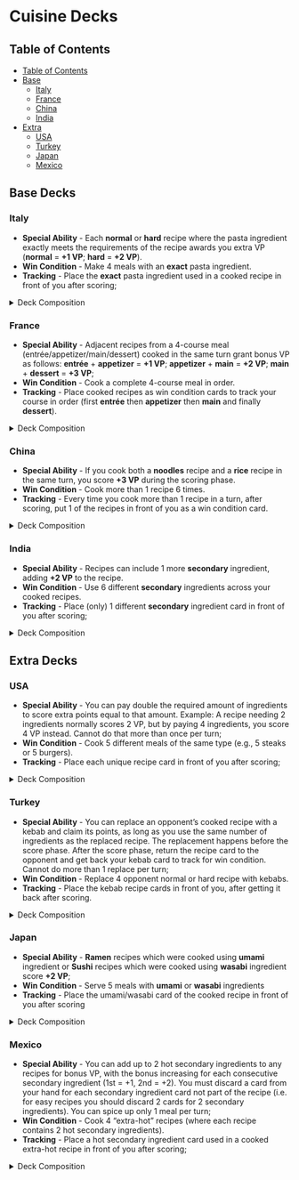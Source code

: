 # Cuisine Decks

## Table of Contents

- [Table of Contents](#table-of-contents)
- [Base](#base-decks)
  - [Italy](#italy)
  - [France](#france)
  - [China](#china)
  - [India](#india)
- [Extra](#extra-decks)
  - [USA](#usa)
  - [Turkey](#turkey)
  - [Japan](#japan)
  - [Mexico](#mexico)

## Base Decks

### Italy

- **Special Ability** - Each **normal** or **hard** recipe where the pasta ingredient exactly meets
the requirements of the recipe awards you extra VP (**normal** = **+1 VP**; **hard** = **+2 VP**).
- **Win Condition** - Make 4 meals with an **exact** pasta ingredient.
- **Tracking** - Place the **exact** pasta ingredient used in a cooked recipe in front of you
after scoring;

<details>
  <summary>Deck Composition</summary>

- Utensil Cards (3)
- Ingredient Cards (26)
  - Primary (14):
    - Spaghetti (2)
    - Fettuccine (2)
    - Tagliatelle (2)
    - Lasagna Sheets (2)
    - Ravioli (2)
    - Penne (2)
    - Gnocchi (2)
  - Secondary (9)
  - Optional (3):
    - Basil
    - Olive Oil
    - Parmigiano
- Recipe Cards (14):
  - Easy Recipes (4)
    - Pasta Aglio e Olio [kitchenware]
    - Penne al Pomodoro [cookware]
    - Cacio e Pepe [tableware]
    - Gnocchi alla Panna [kitchenware]
  - Normal Recipes (6)
    - Spaghetti Carbonara (Spaghetti) [cookware]
    - Fettuccine Alfredo (Fettuccine) [tableware]
    - Lasagna Verde (Lasagna Sheets) [kitchenware]
    - Tagliatelle alla Bolognese (Tagliatelle) [cookware]
    - Gnocchi alla Sorrentina (Gnocchi) [tableware]
    - Penne all’Arrabbiata (Penne) [kitchenware]
  - Hard Recipes (4)
    - Ravioli Burro e Salvia (Ravioli) [cookware]
    - Lasagna al Forno (Lasagna Sheets) [tableware]
    - Fettuccine ai Porcini e Tartufo (Fettuccine) [kitchenware]
    - Tagliatelle ai Funghi Porcini (Tagliatelle) [cookware]
- Action Cards (10)
- Country Card (1)
</details>

### France

- **Special Ability** - Adjacent recipes from a 4-course meal (entrée/appetizer/main/dessert)
cooked in the same turn grant bonus VP as follows: **entrée** + **appetizer** = **+1 VP**; 
 **appetizer** + **main** = **+2 VP**; **main** + **dessert** = **+3 VP**;
- **Win Condition** - Cook a complete 4-course meal in order.
- **Tracking** - Place cooked recipes as win condition cards to track your course in order (first
**entrée** then **appetizer** then **main** and finally **dessert**).

<details>
  <summary>Deck Composition</summary>

- Utensil Cards (3)
- Ingredient Cards (25)
  - Primary (12)
  - Secondary (10)
  - Optional (3):
    - Wine
    - Butter
    - Cream
- Recipe Cards (16):
  - Easy Recipes (4)
    - Soupe à l’Oignon (entrée) [kitchenware]
    - Bouillabaisse (entrée) [cookware]
    - Garbure (entrée) [tableware]
    - Tourin (entrée) [kitchenware]
  - Normal Recipes (8):
    - Quiche Lorraine (Appetizer) [cookware]
    - Escargots de Bourguignon (Appetizer) [tableware]
    - Salade Niçoise (Appetizer) [kitchenware]
    - Soufflé au Fromage (Appetizer) [cookware]
    - Ratatouille (Main) [tableware]
    - Boeuf Bourguignon (Main) [kitchenware]
    - Châteaubriand (Main) [cookware]
    - Croque Monsieur (Main) [tableware]
  - Hard Recipes (3):	
    - Pain Perdu (Dessert) [kitchenware]
    - Crème Brûlée (Dessert) [cookware]
    - Tarte Tatin (Dessert) [tableware]
- Action Cards (10)
- Country Card (1)
</details>

### China

- **Special Ability** - If you cook both a **noodles** recipe and a **rice** recipe in the same
turn, you score **+3 VP** during the scoring phase.
- **Win Condition** - Cook more than 1 recipe 6 times.
- **Tracking** - Every time you cook more than 1 recipe in a turn, after scoring, put 1 of the
recipes in front of you as a win condition card.

<details>
  <summary>Deck Composition</summary>

- Utensil Cards (3)
- Ingredient Cards (24)  
  - Primary (12):
    - Rice (6)
    - Noodles (6)
  - Secondary (9)
  - Optional (3):
    - Shiitake Mushrooms
    - Soy Sauce
    - Mung Bean Sprouts
- Recipe Cards (16):
  - Easy Recipes (8)
    - Egg Fried Rice (Rice) [kitchenware]
    - Coconut Rice (Rice) [cookware]
    - Congee (Rice) [tableware]
    - Sticky Rice with Mango (Rice) [kitchenware]
    - Cold Sesame Noodles (Noodles) [cookware]
    - Scallion Oil Noodles (Noodles) [tableware]
    - Zha Jiang Mian (Noodles) [kitchenware]
    - Soup Noodles with Chicken (Noodles) [cookware]
  - Normal Recipes (6):
    - Hainanese Chicken Rice (Rice) [tableware]
    - Claypot Rice (Rice) [kitchenware]
    - Yangzhou Fried Rice (Rice) [cookware]
    - Cantonese Beef Chow Fun (Noodles) [tableware]
    - Sichuan Dan Dan Noodles (Noodles) [kitchenware]
    - Lo Mein (Noodles) [cookware]
  - Hard Recipes (2)
    - Peking Duck Fried Rice (Rice) [tableware]
    - Dragon Beard Noodles (Noodles) [kitchenware]
- Action Cards (10)
- Country Card (1)
</details>

### India

- **Special Ability** - Recipes can include 1 more **secondary** ingredient, adding **+2 VP** to
the recipe.
- **Win Condition** - Use 6 different **secondary** ingredients across your cooked recipes.
- **Tracking** - Place (only) 1 different **secondary** ingredient card in front of you after
scoring;

<details>
  <summary>Deck Composition</summary>

- Utensil Cards (3)
- Ingredient Cards (26):
  - Primary (11)
  - Secondary (12):
    - Cumin (2)
    - Saffron (2)
    - Turmeric (2)
    - Coriander (2)
    - Cinnamon (2)
    - Cardamom (2)
  - Optional (3):
    - Ghee
    - Coconut Milk
    - Cashew
- Recipe Cards (14):
  - Easy Recipes (4):
    - Jeera Rice [kitchenware]
    - Spiced Lentil Soup [cookware]
    - Tamarind Rice [tableware]
    - Lemon Rice [kitchenware]
  - Normal Recipes (8):
    - Biryani [cookware]
    - Dal Tadka [tableware]
    - Masoor Dal [kitchenware]
    - Chana Masala [cookware]
    - Aloo Gobi [tableware]
    - Paneer Butter Masala [kitchenware]
    - Vegetable Korma [cookware]
    - Coconut Curry [tableware]
  - Hard Recipes (2):
    - Rogan Josh [kitchenware]
    - Malai Kofta [cookware]
- Action Cards (10)
- Country Card (1)
</details>

## Extra Decks

### USA

- **Special Ability** - You can pay double the required amount of ingredients to score extra points
equal to that amount. Example: A recipe needing 2 ingredients normally scores 2 VP, but by
paying 4 ingredients, you score 4 VP instead. Cannot do that more than once per turn;
- **Win Condition** - Cook 5 different meals of the same type (e.g., 5 steaks or 5 burgers).
- **Tracking** - Place each unique recipe card in front of you after scoring;

<details>
  <summary>Deck Composition</summary>

- Utensil Cards (3)
- Ingredient Cards (26)
  - Primary (13)
  - Secondary (9)
  - Optional (4):
    - Ketchup
    - Mustard
    - Mayo
    - BBQ Sauce
- Recipe Cards (14):
  - Easy Recipes (4)
    - Classic Cheeseburger (Burger)
    - Bacon Cheeseburger (Burger)
    - Ribeye Steak (Steak)
    - T-bone Steak (Steak)
  - Normal Recipes (8):
    - Juicy Lucy (Burger)
    - Onion Burger (Burger)
    - Bison Burger (Burger)
    - Green Chile Cheeseburger (Burger)
    - Philly Cheesesteak (Steak)
    - Tomahawk Steak (Steak)
    - Porterhouse Steak (Steak)
    - Brisket Steak (Steak)
  - Hard Recipes (2):
    - Deep-fried Burger (Burger)
    - New York Strip (Steak)
- Action Cards (10)
- Country Card (1)
</details>

### Turkey

- **Special Ability** - You can replace an opponent’s cooked recipe with a kebab and claim its
points, as long as you use the same number of ingredients as the replaced recipe. The replacement
happens before the score phase. After the score phase, return the recipe card to the opponent and
get back your kebab card to track for win condition. Cannot do more than 1 replace per turn;
- **Win Condition** - Replace 4 opponent normal or hard recipe with kebabs.
- **Tracking** - Place the kebab recipe cards in front of you, after getting it back after scoring.

<details>
  <summary>Deck Composition</summary>

- Utensil Cards (3)
- Ingredient Cards (26):
  - Primary (15)
  - Secondary (7)
  - Optional (4):
    - Sumac
    - Paprika
    - Pomegranate Juice
    - Tahini
- Recipe Cards (14):
  - Easy Recipes (9):
    - Shish Kebab
    - Adana Kebab
    - Iskender Kebab
    - Patlican Kebab
    - Ciğer Kebab
    - Döner Kebab
    - Beyti Kebab
    - Çökertme Kebab
    - Tepsi Kebab
  - Normal Recipes (4):
    - Lahmacun
    - Pide
    - Bulgar köftesi
    - Muhammara
  - Hard Recipes (1):
    - Baklava
- Action Cards (10)
- Country Card (1)
</details>

### Japan

- **Special Ability** - **Ramen** recipes which were cooked using **umami** ingredient or 
**Sushi** recipes which were cooked using **wasabi** ingredient score **+2 VP**; 
- **Win Condition** - Serve 5 meals with **umami** or **wasabi** ingredients
- **Tracking** - Place the umami/wasabi card of the cooked recipe in front of you after scoring

<details>
  <summary>Deck Composition</summary>

- Utensil Cards (3)
- Ingredient Cards (26):  
  - Primary (11)
  - Secondary (12):
    - Umami (4)
    - Wasabi (4)
    - Ginger (4)
  - Optional (3):
    - Nori
    - Sesame Oil
    - Rice Vinegar
- Recipe Cards (14): 
  - Easy Recipes (4)
    - Shoyu Ramen (Ramen)
    - Tamago Sushi (Sushi)
    - Onigiri (Other)
    - Edamame Salad (Other)
  - Normal Recipes (7):
    - Miso Ramen (Ramen)
    - Tonkotsu Ramen (Ramen)
    - California Roll (Sushi)
    - Spicy Tuna Roll (Sushi)
    - Udon Noodles with Tempura (Other)
    - Okonomiyaki (Other)
    - Takoyaki (Other)
  - Hard Recipes (3):
    - Unagi Sushi Platter (Sushi)
    - Ramen Tonkotsu Deluxe (Ramen)
    - Gyoza (Other)
- Action Cards (10)
- Country Card (1)
</details>

### Mexico

- **Special Ability** - You can add up to 2 hot secondary ingredients to any recipes for bonus VP,
with the bonus increasing for each consecutive secondary ingredient (1st = +1, 2nd = +2). You must
discard a card from your hand for each secondary ingredient card not part of the recipe (i.e. for
easy recipes you should discard 2 cards for 2 secondary ingredients). You can spice up only 1 meal
per turn;
- **Win Condition** - Cook 4 “extra-hot” recipes  (where each recipe contains 2 hot secondary
ingredients).
- **Tracking** - Place a hot secondary ingredient card used in a cooked extra-hot recipe in front
of you after scoring;

<details>
  <summary>Deck Composition</summary>

- Utensil Cards (3)
- Ingredient Cards (27):
  - Primary (12)
  - Secondary (12):
    - Habanero (Hot) (4)
    - Jalapeno (Hot) (4)
    - Avocado (4)
  - Optional (3):
    - Lime
    - Cilantro
    - Sour Cream
- Recipe Cards (13):
  - Easy Recipes (5):
    - Quesadilla
    - Taco de Frijoles
    - Chilaquiles Verdes
    - Carne Asada Tacos
    - Enchiladas Rojas
  - Normal Recipes (6):
    - Mole Poblano with Rice
    - Burrito de Frijoles
    - Chicken Fajitas
    - Tostadas de Pollo
    - Pico de Gallo Nachos
    - Taco al Pastor
  - Hard Recipes (2):
    - Pozole Rojo
    - Chiles Rellenos
- Action Cards (10)
- Country Card (1)
</details>
